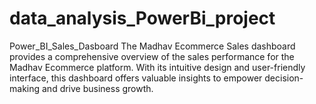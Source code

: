 # data_analysis_PowerBi_project
Power_BI_Sales_Dasboard The Madhav Ecommerce Sales dashboard provides a comprehensive overview of the sales performance for the Madhav Ecommerce platform. With its intuitive design and user-friendly interface, this dashboard offers valuable insights to empower decision-making and drive business growth.
